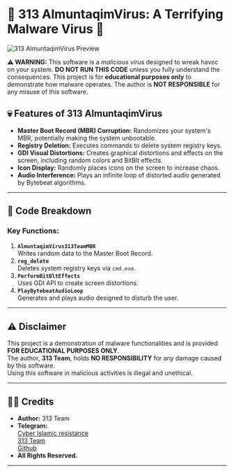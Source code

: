 # 🛑 313 AlmuntaqimVirus: A Terrifying Malware Virus 🛑  

![313 AlmuntaqimVirus Preview](https://i.imgur.com/pRl3M1B.png)

**⚠ WARNING:** This software is a *malicious virus* designed to wreak havoc on your system. **DO NOT RUN THIS CODE** unless you fully understand the consequences. This project is for **educational purposes only** to demonstrate how malware operates. The author is **NOT RESPONSIBLE** for any misuse of this software.

## 💀 Features of 313 AlmuntaqimVirus  
- **Master Boot Record (MBR) Corruption:** Randomizes your system's MBR, potentially making the system unbootable.  
- **Registry Deletion:** Executes commands to delete system registry keys.  
- **GDI Visual Distortions:** Creates graphical distortions and effects on the screen, including random colors and BitBlt effects.  
- **Icon Display:** Randomly places icons on the screen to increase chaos.  
- **Audio Interference:** Plays an infinite loop of distorted audio generated by Bytebeat algorithms.  

---

## 📂 Code Breakdown  
### Key Functions:  
1. **`AlmuntaqimVirus313TeamMBR`**  
   Writes random data to the Master Boot Record.  
2. **`reg_delete`**  
   Deletes system registry keys via `cmd.exe`.  
3. **`PerformBitBltEffects`**  
   Uses GDI API to create screen distortions.  
4. **`PlayBytebeatAudioLoop`**  
   Generates and plays audio designed to disturb the user.  

---

## ⚠ Disclaimer  
This project is a demonstration of malware functionalities and is provided **FOR EDUCATIONAL PURPOSES ONLY**.  
The author, **313 Team**, holds **NO RESPONSIBILITY** for any damage caused by this software.  
Using this software in malicious activities is illegal and unethical.  

---

## 🧑‍💻 Credits  
- **Author:** 313 Team
- **Telegram:**
   <br/>
   [Cyber ​​Islamic resistance](https://t.me/Mehwar99)   
   [313 Team](https://t.me/x313xTeamBackup)  
   [Github](https://github.com/313Team)   
- **All Rights Reserved.**  

---
